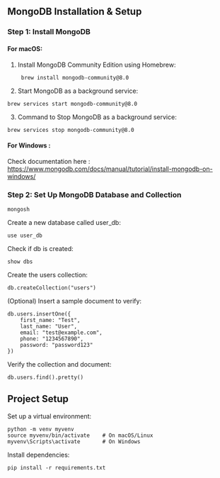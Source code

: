 ## **MongoDB Installation & Setup**

### **Step 1: Install MongoDB**

#### For macOS:
1. Install MongoDB Community Edition using Homebrew:
   ```
    brew install mongodb-community@8.0
   ```
2. Start MongoDB as a background service:
```
brew services start mongodb-community@8.0
```
3. Command to Stop MongoDB as a background service:
```
brew services stop mongodb-community@8.0
```
#### For Windows :
Check documentation here : https://www.mongodb.com/docs/manual/tutorial/install-mongodb-on-windows/

### **Step 2: Set Up MongoDB Database and Collection**
```
mongosh
```
Create a new database called user_db:
```
use user_db
```
Check if db is created:
```
show dbs
```
Create the users collection:
```
db.createCollection("users")
```
(Optional) Insert a sample document to verify:
```
db.users.insertOne({
    first_name: "Test",
    last_name: "User",
    email: "test@example.com",
    phone: "1234567890",
    password: "password123"
})
```

Verify the collection and document:
```
db.users.find().pretty()
```

## **Project Setup**
Set up a virtual environment:
```
python -m venv myvenv
source myvenv/bin/activate    # On macOS/Linux
myvenv\Scripts\activate       # On Windows
```
Install dependencies:
```
pip install -r requirements.txt
```
